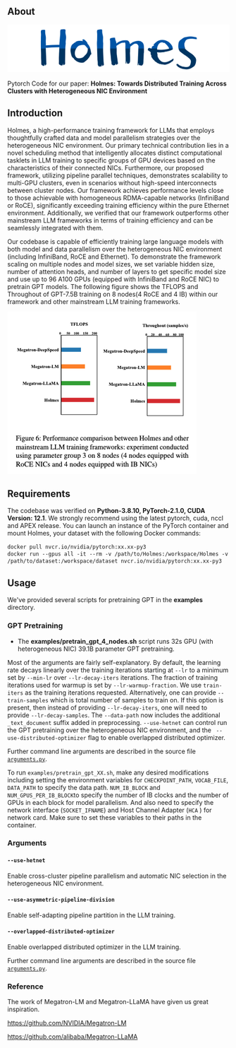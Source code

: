 ## About

![holmes_logo](./images/holmes_logo.png)

Pytorch Code for our paper:  **Holmes: Towards Distributed Training Across Clusters with Heterogeneous NIC Environment**

## Introduction

Holmes, a high-performance training framework for LLMs that employs thoughtfully crafted data and model parallelism strategies over the heterogeneous NIC environment. Our primary technical contribution lies in a novel scheduling method that intelligently allocates distinct computational tasklets in LLM training to specific groups of GPU devices based on the characteristics of their connected NICs. Furthermore, our proposed framework, utilizing pipeline parallel techniques, demonstrates scalability to multi-GPU clusters, even in scenarios without high-speed interconnects between
cluster nodes. Our framework achieves performance levels close to those achievable with homogeneous RDMA-capable networks (InfiniBand or RoCE), significantly exceeding training efficiency within the pure Ethernet environment. Additionally, we verified that our framework outperforms other mainstream LLM frameworks in terms of training efficiency and can be seamlessly integrated with them.

Our codebase is capable of efficiently training large language models with both model and data parallelism over the  heterogeneous NIC environment (including InfiniBand, RoCE and Ethernet).  To demonstrate the framework scaling on multiple nodes and model sizes, we set variable hidden size, number of attention heads, and number of layers to get specific model size and use up to 96 A100 GPUs (equipped with InfiniBand and RoCE NIC) to pretrain GPT models. The following figure shows the TFLOPS and Throughout of GPT-7.5B training on 8 nodes(4 RoCE and 4 IB) within our framework and other mainstream LLM training frameworks.

![exp](./images/exp.png)

## Requirements

The codebase was verified on **Python-3.8.10, PyTorch-2.1.0, CUDA Version: 12.1**. We strongly recommend using the latest pytorch, cuda, nccl and APEX release. You can launch an instance of the PyTorch container and mount Holmes,  your dataset with the following Docker commands:

```
docker pull nvcr.io/nvidia/pytorch:xx.xx-py3
docker run --gpus all -it --rm -v /path/to/Holmes:/workspace/Holmes -v /path/to/dataset:/workspace/dataset nvcr.io/nvidia/pytorch:xx.xx-py3
```

## Usage

We've provided several scripts for pretraining GPT in the **examples** directory.


### GPT Pretraining

- The **examples/pretrain_gpt_4_nodes.sh** script  runs 32s GPU (with heterogeneous NIC) 39.1B parameter GPT pretraining. 

Most of the arguments are fairly self-explanatory. By default, the learning rate decays linearly over the training iterations starting at `--lr` to a minimum set by `--min-lr` over `--lr-decay-iters` iterations. The fraction of training iterations used for warmup is set by `--lr-warmup-fraction`.  We use `train-iters` as the training iterations requested. Alternatively, one can provide `--train-samples` which is total number of samples to train on. If this option is present, then instead of providing `--lr-decay-iters`, one will need to provide `--lr-decay-samples`. The `--data-path` now includes the additional `_text_document` suffix added in preprocessing.  `--use-hetnet` can control run the GPT pretraining over the heterogeneous NIC environment, and the ` --use-distributed-optimizer` flag to enable overlapped distributed optimizer.

Further command line arguments are described in the source file [`arguments.py`](https://github.com/NVIDIA/Megatron-LM/blob/main/megatron/arguments.py).

To run `examples/pretrain_gpt_XX.sh`, make any desired modifications including setting the environment variables for `CHECKPOINT_PATH`, `VOCAB_FILE`, `DATA_PATH` to specify the data path.  `NUM_IB_BLOCK` and  `NUM_GPUS_PER_IB_BLOCK`to specify the number of IB clocks and the number of GPUs  in each block for model parallelism. And also need to specify the network interface (`SOCKET_IFNAME`) and Host Channel Adapter (`HCA` ) for network card. Make sure to set these variables to their paths in the container. 

### Arguments

#### `--use-hetnet`

Enable cross-cluster pipeline parallelism and automatic NIC selection in the heterogeneous NIC environment.

#### `--use-asymmetric-pipeline-division`

Enable self-adapting pipeline partition in the LLM training.

#### `--overlapped-distributed-optimizer`

Enable overlapped distributed optimizer in the LLM training.



Further command line arguments are described in the source file [`arguments.py`](https://github.com/NVIDIA/Megatron-LM/blob/main/megatron/arguments.py).



### Reference

The work of Megatron-LM and Megatron-LLaMA have given us great inspiration. 

https://github.com/NVIDIA/Megatron-LM

https://github.com/alibaba/Megatron-LLaMA
